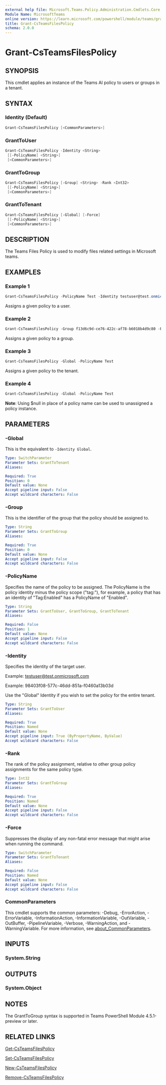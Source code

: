 ```yaml
---
external help file: Microsoft.Teams.Policy.Administration.Cmdlets.Core.dll-Help.xml
Module Name: MicrosoftTeams
online version: https://learn.microsoft.com/powershell/module/teams/grant-csteamsfilespolicy
title: Grant-CsTeamsFilesPolicy
schema: 2.0.0
---
```


# Grant-CsTeamsFilesPolicy

## SYNOPSIS

This cmdlet applies an instance of the Teams AI policy to users or groups in a tenant.

## SYNTAX

### Identity (Default)

```powershell
Grant-CsTeamsFilesPolicy [<CommonParameters>]
```

### GrantToUser

```powershell
Grant-CsTeamsFilesPolicy -Identity <String>
 [[-PolicyName] <String>]
 [<CommonParameters>]
```

### GrantToGroup

```powershell
Grant-CsTeamsFilesPolicy [-Group] <String> -Rank <Int32>
 [[-PolicyName] <String>]
 [<CommonParameters>]
```

### GrantToTenant

```powershell
Grant-CsTeamsFilesPolicy [-Global] [-Force]
 [[-PolicyName] <String>]
 [<CommonParameters>]
```

## DESCRIPTION

The Teams Files Policy is used to modify files related settings in Microsoft teams.

## EXAMPLES

### Example 1

```powershell
Grant-CsTeamsFilesPolicy -PolicyName Test -Identity testuser@test.onmicrosoft.com
```

Assigns a given policy to a user.

### Example 2

```powershell
Grant-CsTeamsFilesPolicy -Group f13d6c9d-ce76-422c-af78-b6018b4d9c80 -PolicyName Test
```

Assigns a given policy to a group.

### Example 3

```powershell
Grant-CsTeamsFilesPolicy -Global -PolicyName Test
```

Assigns a given policy to the tenant.

### Example 4

```powershell
Grant-CsTeamsFilesPolicy -Global -PolicyName Test
```

**Note**: Using $null in place of a policy name can be used to unassigned a policy instance.

## PARAMETERS

### -Global

This is the equivalent to `-Identity Global`.

```yaml
Type: SwitchParameter
Parameter Sets: GrantToTenant
Aliases:

Required: True
Position: 0
Default value: None
Accept pipeline input: False
Accept wildcard characters: False
```

### -Group

This is the identifier of the group that the policy should be assigned to.

```yaml
Type: String
Parameter Sets: GrantToGroup
Aliases:

Required: True
Position: 0
Default value: None
Accept pipeline input: False
Accept wildcard characters: False
```

### -PolicyName

Specifies the name of the policy to be assigned. The PolicyName is the policy identity minus the policy scope ("tag:"), for example, a policy that has an identity of "Tag:Enabled" has a PolicyName of "Enabled".

```yaml
Type: String
Parameter Sets: GrantToUser, GrantToGroup, GrantToTenant
Aliases:

Required: False
Position: 1
Default value: None
Accept pipeline input: False
Accept wildcard characters: False
```

### -Identity

Specifies the identity of the target user.

Example: <testuser@test.onmicrosoft.com>

Example: 98403f08-577c-46dd-851a-f0460a13b03d

Use the "Global" Identity if you wish to set the policy for the entire tenant.

```yaml
Type: String
Parameter Sets: GrantToUser
Aliases:

Required: True
Position: Named
Default value: None
Accept pipeline input: True (ByPropertyName, ByValue)
Accept wildcard characters: False
```

### -Rank

The rank of the policy assignment, relative to other group policy assignments for the same policy type.

```yaml
Type: Int32
Parameter Sets: GrantToGroup
Aliases:

Required: True
Position: Named
Default value: None
Accept pipeline input: False
Accept wildcard characters: False
```

### -Force

Suppresses the display of any non-fatal error message that might arise when running the command.

```yaml
Type: SwitchParameter
Parameter Sets: GrantToTenant
Aliases:

Required: False
Position: Named
Default value: None
Accept pipeline input: False
Accept wildcard characters: False
```

### CommonParameters

This cmdlet supports the common parameters: -Debug, -ErrorAction, -ErrorVariable, -InformationAction, -InformationVariable, -OutVariable, -OutBuffer, -PipelineVariable, -Verbose, -WarningAction, and -WarningVariable. For more information, see [about_CommonParameters](https://go.microsoft.com/fwlink/?LinkID=113216).

## INPUTS

### System.String

## OUTPUTS

### System.Object

## NOTES

The GrantToGroup syntax is supported in Teams PowerShell Module 4.5.1-preview or later.

## RELATED LINKS

[Get-CsTeamsFilesPolicy](https://learn.microsoft.com/powershell/module/teams/get-csteamsfilespolicy)

[Set-CsTeamsFilesPolicy](https://learn.microsoft.com/powershell/module/teams/set-csteamsfilespolicy)

[New-CsTeamsFilesPolicy](https://learn.microsoft.com/powershell/module/teams/new-csteamsfilespolicy)

[Remove-CsTeamsFilesPolicy](https://learn.microsoft.com/powershell/module/teams/remove-csteamsfilespolicy)
